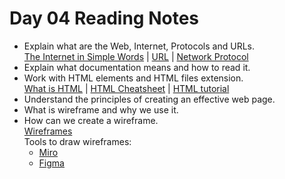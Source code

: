 # Day 04 Reading Notes

- Explain what are the Web, Internet, Protocols and URLs. <br>
[The Internet in Simple Words](https://www.khanacademy.org/computing/ap-computer-science-principles/the-internet/x2d2f703b37b450a3:web-protocols/a/the-world-wide-web) |
[URL](https://www.techtarget.com/searchnetworking/definition/URL) |
[Network Protocol](https://www.comptia.org/content/guides/what-is-a-network-protocol)
- Explain what documentation means and how to read it.
- Work with HTML elements and HTML files extension. <br>
[What is HTML](https://www.w3schools.com/html/html_intro.asp) | 
[HTML Cheatsheet](https://www.codecademy.com/learn/learn-html/modules/learn-html-elements/cheatsheet) |
[HTML tutorial](https://www.w3schools.com/html)
- Understand the principles of creating an effective web page.
- What is wireframe and why we use it.
- How can we create a wireframe. <br>
[Wireframes](https://www.usability.gov/how-to-and-tools/methods/wireframing.html) <br>
Tools to draw wireframes:
   * [Miro](https://miro.com/blog/google-meet-whiteboard/)
   * [Figma](https://www.figma.com/) 
